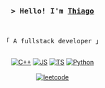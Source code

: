 <h3 align="center">
        <samp>&gt; Hello! I'm
                <b><a target="_blank" href="#">Thiago</a></b>
        </samp>
</h3>
<br>

<p align="center">
        <!-- Organisation  -->
        <samp>
                「 A fullstack developer 」
                <br>
                <br>
        </samp>
        <!--
        <hr>!-->
</p>
<p align="center">
        <!-- Tech Stack -->
        <a href="https://github.com/ThiaudioTT?tab=repositories"><img alt="C++" src="https://img.shields.io/badge/C%2B%2B-00599C?style=for-the-badge&logo=c%2B%2B&logoColor=white"></a>
        <a href="https://github.com/ThiaudioTT?tab=repositories"><img alt="JS" src="https://img.shields.io/badge/JavaScript-323330?style=for-the-badge&logo=javascript&logoColor=F7DF1E"></a>
        <a href="https://github.com/ThiaudioTT?tab=repositories"><img alt="TS" src="https://img.shields.io/badge/TypeScript-007ACC?style=for-the-badge&logo=typescript&logoColor=white"></a>
        <a href="https://github.com/ThiaudioTT?tab=repositories"><img alt="Python" src="https://img.shields.io/badge/Python-FFD43B?style=for-the-badge&logo=python&logoColor=blue"></a>
        <br>
        <br>
        <a href="https://leetcode.com/ThiaudioTT/"><img alt="leetcode" src="https://img.shields.io/badge/-LeetCode-000000?style=for-the-badge&logo=LeetCode&logoColor=yellow">
        </a>
</p>
<!--
<img src="img/reisen.jpg" style="border-radius: 9px; align=center; width=200px">
-->